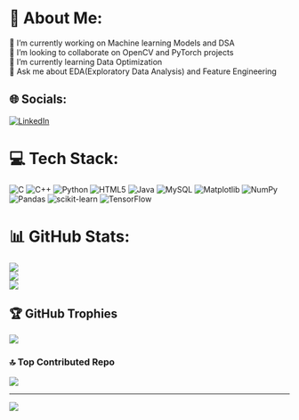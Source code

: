 # 💫 About Me:
🔭 I’m currently working on Machine learning Models and DSA<br>👯 I’m looking to collaborate on OpenCV and PyTorch projects<br>🌱 I’m currently learning Data Optimization<br>💬 Ask me about EDA(Exploratory Data Analysis) and Feature Engineering 


## 🌐 Socials:
[![LinkedIn](https://img.shields.io/badge/LinkedIn-%230077B5.svg?logo=linkedin&logoColor=white)](https://linkedin.com/in/jayeshjain2406) 

# 💻 Tech Stack:
![C](https://img.shields.io/badge/c-%2300599C.svg?style=flat&logo=c&logoColor=white) ![C++](https://img.shields.io/badge/c++-%2300599C.svg?style=flat&logo=c%2B%2B&logoColor=white) ![Python](https://img.shields.io/badge/python-3670A0?style=flat&logo=python&logoColor=ffdd54) ![HTML5](https://img.shields.io/badge/html5-%23E34F26.svg?style=flat&logo=html5&logoColor=white) ![Java](https://img.shields.io/badge/java-%23ED8B00.svg?style=flat&logo=openjdk&logoColor=white) ![MySQL](https://img.shields.io/badge/mysql-%2300000f.svg?style=flat&logo=mysql&logoColor=white) ![Matplotlib](https://img.shields.io/badge/Matplotlib-%23ffffff.svg?style=flat&logo=Matplotlib&logoColor=black) ![NumPy](https://img.shields.io/badge/numpy-%23013243.svg?style=flat&logo=numpy&logoColor=white) ![Pandas](https://img.shields.io/badge/pandas-%23150458.svg?style=flat&logo=pandas&logoColor=white) ![scikit-learn](https://img.shields.io/badge/scikit--learn-%23F7931E.svg?style=flat&logo=scikit-learn&logoColor=white) ![TensorFlow](https://img.shields.io/badge/TensorFlow-%23FF6F00.svg?style=flat&logo=TensorFlow&logoColor=white)
# 📊 GitHub Stats:
![](https://github-readme-stats.vercel.app/api?username=jainjayesh24&theme=midnight-purple&hide_border=false&include_all_commits=true&count_private=true)<br/>
![](https://github-readme-streak-stats.herokuapp.com/?user=jainjayesh24&theme=midnight-purple&hide_border=false)<br/>
![](https://github-readme-stats.vercel.app/api/top-langs/?username=jainjayesh24&theme=midnight-purple&hide_border=false&include_all_commits=true&count_private=true&layout=compact)

## 🏆 GitHub Trophies
![](https://github-profile-trophy.vercel.app/?username=jainjayesh24&theme=radical&no-frame=false&no-bg=false&margin-w=4)

### 🔝 Top Contributed Repo
![](https://github-contributor-stats.vercel.app/api?username=jainjayesh24&limit=5&theme=radical&combine_all_yearly_contributions=true)

---
[![](https://visitcount.itsvg.in/api?id=jainjayesh24&icon=2&color=6)](https://visitcount.itsvg.in)

<!-- Proudly created with GPRM ( https://gprm.itsvg.in ) -->
